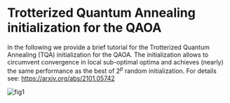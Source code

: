 # Trotterized Quantum Annealing initialization for the QAOA
In the following we provide a brief tutorial for the Trotterized Quantum Annealing (TQA) initialization for the QAOA. 
The initialization allows to circumvent convergence in local sub-optimal optima and achieves (nearly) the same performance as the best of $`2^p`$ random initialization. 
For details see: https://arxiv.org/abs/2101.05742

![fig1](https://user-images.githubusercontent.com/45107198/122185549-798e1f80-ce8d-11eb-9393-98b8dd9be636.jpg)
